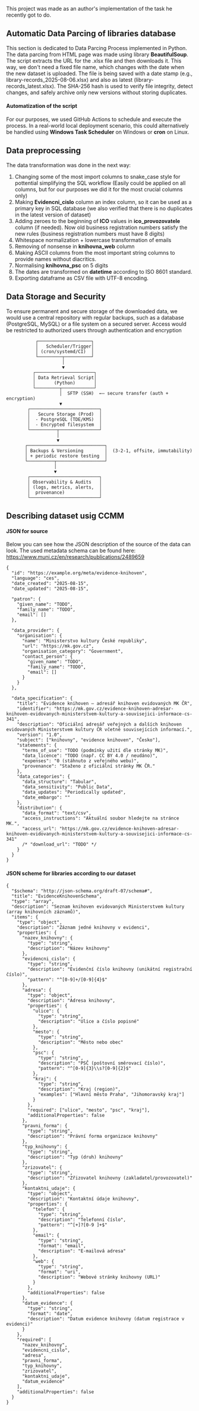 This project was made as an author's implementation of the task he recently got to do.
## Automatic Data Parcing of libraries database
This section is dedicated to Data Parcing Process implemented in Python. The data parcing from HTML page was made using library **BeautifulSoup**. The script extracts the URL for the .xlsx file and then downloads it. This way, we don't need a fixed file name, which changes with the date when the new dataset is uploaded. The file is being saved with a date stamp (e.g., library-records_2025-08-06.xlsx) and also as latest (library-records_latest.xlsx). The SHA-256 hash is used to verify file integrity, detect changes, and safely archive only new versions without storing duplicates.
#### Automatization of the script
For our purposes, we used GitHub Actions to schedule and execute the process. In a real-world local deployment scenario, this could alternatively be handled using **Windows Task Scheduler** on Windows or **cron** on Linux.
##  Data preprocessing
The data transformation was done in the next way:
  1. Changing some of the most import columns to snake_case style for pottential simplifying the SQL workflow  (Easily could be applied on all columns, but for our purposes we did it for the most crucial columns only)
  2. Making **Evidencni_cislo** column an index column, so it can be used as a primary key in SQL database (we also verified that there is no duplicates in the latest version of dataset)
  3. Adding zeroes to the beginning of **ICO** values in **ico_provozovatele** column (if needed). Now old business registration numbers satisfy the new rules (business registration numbers must have 8 digits)
  4. Whitespace normalization + lowercase transformation of emails
  5. Removing of nonsense in **knihovna_web** column
  6. Making ASCII columns from the most important string columns to provide names without diacritics.
  7. Normalising **knihovna_psc** on 5 digits
  8. The dates are transformed on **datetime** according to ISO 8601 standard.
  9. Exporting dataframe as CSV file with UTF-8 encoding.
     

## Data Storage and Security
To ensure permanent and secure storage of the downloaded data, we would use a central repository with regular backups, such as a database (PostgreSQL, MySQL) or a file system on a secured server. Access would be restricted to authorized users through authentication and encryption
```
           ┌────────────────────┐       
           │   Scheduler/Trigger│
           │ (cron/systemd/CI)  │        
           └─────────┬──────────┘
                     │                              
                     ▼                              
          ┌──────────────────────┐                  
          │ Data Retrieval Script│
          │       (Python)       │
          └─────────┬────────────┘
                    │  SFTP (SSH)  ←— secure transfer (auth + encryption)
                    ▼
        ┌──────────────────────────┐
        │   Secure Storage (Prod)  │
        │  - PostgreSQL (TDE/KMS)  │
        │  - Encrypted filesystem  │
        └──────────┬───────────────┘
                   │
                   ▼
       ┌─────────────────────────────┐
       │ Backups & Versioning        │  (3-2-1, offsite, immutability)
       │ + periodic restore testing  │
       └──────────┬──────────────────┘
                  │
                  ▼
        ┌──────────────────────────┐
        │ Observability & Audits   │
        │ (logs, metrics, alerts,  │
        │  provenance)             │
        └──────────────────────────┘
```

## Describing dataset usig CCMM
#### JSON for source
Below you can see how the JSON description of the source of the data can look. The used metadata schema can be found here: https://www.muni.cz/en/research/publications/2489659
```
{
  "id": "https://example.org/meta/evidence-knihoven",
  "language": "ces",
  "date_created": "2025-08-15",
  "date_updated": "2025-08-15",

  "patron": {
    "given_name": "TODO",
    "family_name": "TODO",
    "email": []
  },

  "data_provider": {
    "organisation": {
      "name": "Ministerstvo kultury České republiky",
      "url": "https://mk.gov.cz",
      "organisation_category": "Government",
      "contact_person": {
        "given_name": "TODO",
        "family_name": "TODO",
        "email": []
      }
    }
  },

  "data_specification": {
    "title": "Evidence knihoven – adresář knihoven evidovaných MK ČR",
    "identifier": "https://mk.gov.cz/evidence-knihoven-adresar-knihoven-evidovanych-ministerstvem-kultury-a-souvisejici-informace-cs-341",
    "description": "Oficiální adresář veřejných a dalších knihoven evidovaných Ministerstvem kultury ČR včetně souvisejících informací.",
    "version": "1.0",
    "subject": ["knihovny", "evidence knihoven", "Česko"],
    "statements": {
      "terms_of_use": "TODO (podmínky užití dle stránky MK)",
      "data_licence": "TODO (např. CC BY 4.0 / neudáno)",
      "expenses": "0 (stáhnuto z veřejného webu)",
      "provenance": "Staženo z oficiální stránky MK ČR."
    },
    "data_categories": {
      "data_structure": "Tabular",
      "data_sensitivity": "Public Data",
      "data_updates": "Periodically updated",
      "date_embargo": ""
    },
    "distribution": {
      "data_format": "text/csv",
      "access_instructions": "Aktuální soubor hledejte na stránce MK.",
      "access_url": "https://mk.gov.cz/evidence-knihoven-adresar-knihoven-evidovanych-ministerstvem-kultury-a-souvisejici-informace-cs-341"
      /* "download_url": "TODO" */
    }
  }
}

```
#### JSON scheme for libraries according to our dataset
```
{
  "$schema": "http://json-schema.org/draft-07/schema#",
  "title": "EvidenceKnihovenSchema",
  "type": "array",
  "description": "Seznam knihoven evidovaných Ministerstvem kultury (array knihovních záznamů)",
  "items": {
    "type": "object",
    "description": "Záznam jedné knihovny v evidenci",
    "properties": {
      "nazev_knihovny": {
        "type": "string",
        "description": "Název knihovny"
      },
      "evidencni_cislo": {
        "type": "string",
        "description": "Evidenční číslo knihovny (unikátní registrační číslo)",
        "pattern": "^[0-9]+/[0-9]{4}$"
      },
      "adresa": {
        "type": "object",
        "description": "Adresa knihovny",
        "properties": {
          "ulice": {
            "type": "string",
            "description": "Ulice a číslo popisné"
          },
          "mesto": {
            "type": "string",
            "description": "Město nebo obec"
          },
          "psc": {
            "type": "string",
            "description": "PSČ (poštovní směrovací číslo)",
            "pattern": "^[0-9]{3}\\s?[0-9]{2}$"
          },
          "kraj": {
            "type": "string",
            "description": "Kraj (region)",
            "examples": ["Hlavní město Praha", "Jihomoravský kraj"]
          }
        },
        "required": ["ulice", "mesto", "psc", "kraj"],
        "additionalProperties": false
      },
      "pravni_forma": {
        "type": "string",
        "description": "Právní forma organizace knihovny"
      },
      "typ_knihovny": {
        "type": "string",
        "description": "Typ (druh) knihovny"
      },
      "zrizovatel": {
        "type": "string",
        "description": "Zřizovatel knihovny (zakladatel/provozovatel)"
      },
      "kontaktni_udaje": {
        "type": "object",
        "description": "Kontaktní údaje knihovny",
        "properties": {
          "telefon": {
            "type": "string",
            "description": "Telefonní číslo",
            "pattern": "^[+]?[0-9 ]+$"
          },
          "email": {
            "type": "string",
            "format": "email",
            "description": "E-mailová adresa"
          },
          "web": {
            "type": "string",
            "format": "uri",
            "description": "Webové stránky knihovny (URL)"
          }
        },
        "additionalProperties": false
      },
      "datum_evidence": {
        "type": "string",
        "format": "date",
        "description": "Datum evidence knihovny (datum registrace v evidenci)"
      }
    },
    "required": [
      "nazev_knihovny",
      "evidencni_cislo",
      "adresa",
      "pravni_forma",
      "typ_knihovny",
      "zrizovatel",
      "kontaktni_udaje",
      "datum_evidence"
    ],
    "additionalProperties": false
  }
}


```
